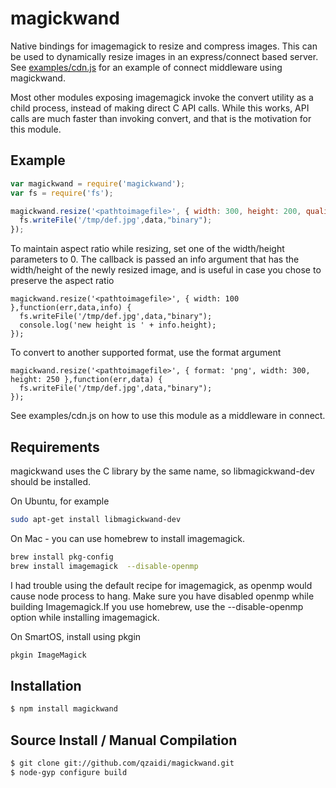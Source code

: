 magickwand
==========

Native bindings for imagemagick to resize and compress images. This can be used to dynamically resize images in an express/connect based server. See [examples/cdn.js](https://github.com/qzaidi/magickwand/blob/master/examples/cdn.js) for an example of connect middleware using magickwand.

Most other modules exposing imagemagick invoke the convert utility as a child process, instead of making direct C API calls. While this works, API calls are much faster than invoking convert, and that is the motivation for this module.

Example
-------

``` js
var magickwand = require('magickwand');
var fs = require('fs');

magickwand.resize('<pathtoimagefile>', { width: 300, height: 200, quality: 80 } ,function(err,data) {
  fs.writeFile('/tmp/def.jpg',data,"binary");
});
```

To maintain aspect ratio while resizing, set one of the width/height parameters to 0. The callback is passed an info 
argument that has the width/height of the newly resized image, and is useful in case you chose to preserve the aspect
ratio

```
magickwand.resize('<pathtoimagefile>', { width: 100 },function(err,data,info) {
  fs.writeFile('/tmp/def.jpg',data,"binary");
  console.log('new height is ' + info.height);
});
```

To convert to another supported format, use the format argument

```
magickwand.resize('<pathtoimagefile>', { format: 'png', width: 300, height: 250 },function(err,data) {
  fs.writeFile('/tmp/def.jpg',data,"binary");
});
```

See examples/cdn.js on how to use this module as a middleware in connect.

Requirements
------------

magickwand uses the C library by the same name, so libmagickwand-dev should be installed. 

On Ubuntu, for example

``` bash
sudo apt-get install libmagickwand-dev
```

On Mac - you can use homebrew to install imagemagick.

```bash
brew install pkg-config
brew install imagemagick  --disable-openmp
```

I had trouble using the default recipe for imagemagick, as openmp would cause node process to hang.
Make sure you have disabled openmp while building Imagemagick.If you use homebrew, use the --disable-openmp 
option while installing imagemagick.

On SmartOS, install using pkgin

```bash
pkgin ImageMagick
```

Installation
------------

``` bash
$ npm install magickwand
```

Source Install / Manual Compilation
-----------------------------------

``` bash
$ git clone git://github.com/qzaidi/magickwand.git
$ node-gyp configure build
```
